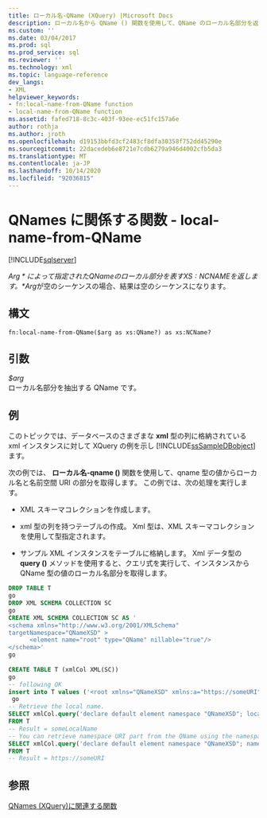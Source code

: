 ```yaml
---
title: ローカル名-QName (XQuery) |Microsoft Docs
description: ローカル名から QName () 関数を使用して、QName のローカル名部分を返す方法について説明します。
ms.custom: ''
ms.date: 03/04/2017
ms.prod: sql
ms.prod_service: sql
ms.reviewer: ''
ms.technology: xml
ms.topic: language-reference
dev_langs:
- XML
helpviewer_keywords:
- fn:local-name-from-QName function
- local-name-from-QName function
ms.assetid: fafed718-8c3c-403f-93ee-ec51fc157a6e
author: rothja
ms.author: jroth
ms.openlocfilehash: d19153bbfd3cf2483cf8dfa30358f752dd45290e
ms.sourcegitcommit: 22dacedeb6e8721e7cdb6279a946d4002cfb5da3
ms.translationtype: MT
ms.contentlocale: ja-JP
ms.lasthandoff: 10/14/2020
ms.locfileid: "92036815"
---
```

# <a name="functions-related-to-qnames---local-name-from-qname"></a>QNames に関係する関数 - local-name-from-QName
[!INCLUDE[sqlserver](../includes/applies-to-version/sqlserver.md)]

  *$Arg*によって指定された QName のローカル部分を表す XS: NCNAME を返します。 *$Arg*が空のシーケンスの場合、結果は空のシーケンスになります。  
  
## <a name="syntax"></a>構文  
  
```  
fn:local-name-from-QName($arg as xs:QName?) as xs:NCName?  
```  
  
## <a name="arguments"></a>引数  
 *$arg*  
 ローカル名部分を抽出する QName です。  
  
## <a name="examples"></a>例  
 このトピックでは、データベースのさまざまな **xml** 型の列に格納されている xml インスタンスに対して XQuery の例を示し [!INCLUDE[ssSampleDBobject](../includes/sssampledbobject-md.md)] ます。  
  
 次の例では、 **ローカル名-qname ()** 関数を使用して、qname 型の値からローカル名と名前空間 URI の部分を取得します。 この例では、次の処理を実行します。  
  
-   XML スキーマコレクションを作成します。  
  
-   xml 型の列を持つテーブルの作成。 Xml 型は、XML スキーマコレクションを使用して型指定されます。  
  
-   サンプル XML インスタンスをテーブルに格納します。 Xml データ型の **query ()** メソッドを使用すると、クエリ式を実行して、インスタンスから QName 型の値のローカル名部分を取得します。  
  
```sql
DROP TABLE T  
go  
DROP XML SCHEMA COLLECTION SC  
go  
CREATE XML SCHEMA COLLECTION SC AS '  
<schema xmlns="http://www.w3.org/2001/XMLSchema"  
targetNamespace="QNameXSD" >  
      <element name="root" type="QName" nillable="true"/>  
</schema>'  
go  
  
CREATE TABLE T (xmlCol XML(SC))  
go  
-- following OK  
insert into T values ('<root xmlns="QNameXSD" xmlns:a="https://someURI">a:someLocalName</root>')  
 go  
-- Retrieve the local name.   
SELECT xmlCol.query('declare default element namespace "QNameXSD"; local-name-from-QName(/root[1])')  
FROM T  
-- Result = someLocalName  
-- You can retrieve namespace URI part from the QName using the namespace-uri-from-QName() function  
SELECT xmlCol.query('declare default element namespace "QNameXSD"; namespace-uri-from-QName(/root[1])')  
FROM T  
-- Result = https://someURI  
```  
  
## <a name="see-also"></a>参照  
 [QNames &#40;XQuery&#41;に関連する関数 ](./functions-related-to-qnames-expanded-qname.md)  
  
